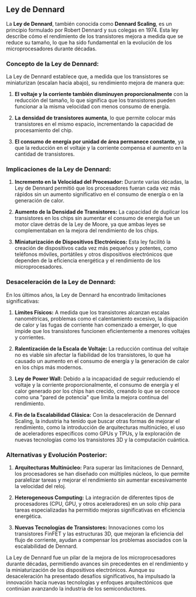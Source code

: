 ## Ley de Dennard

La **Ley de Dennard**, también conocida como **Dennard Scaling**, es un principio formulado por Robert Dennard y sus colegas en 1974. Esta ley describe cómo el rendimiento de los transistores mejora a medida que se reduce su tamaño, lo que ha sido fundamental en la evolución de los microprocesadores durante décadas. 

### **Concepto de la Ley de Dennard:**

La Ley de Dennard establece que, a medida que los transistores se miniaturizan (escalan hacia abajo), su rendimiento mejora de manera que:

1. **El voltaje y la corriente también disminuyen proporcionalmente** con la reducción del tamaño, lo que significa que los transistores pueden funcionar a la misma velocidad con menos consumo de energía.

2. **La densidad de transistores aumenta**, lo que permite colocar más transistores en el mismo espacio, incrementando la capacidad de procesamiento del chip.

3. **El consumo de energía por unidad de área permanece constante**, ya que la reducción en el voltaje y la corriente compensa el aumento en la cantidad de transistores.

### **Implicaciones de la Ley de Dennard:**

1. **Incremento en la Velocidad del Procesador:** Durante varias décadas, la Ley de Dennard permitió que los procesadores fueran cada vez más rápidos sin un aumento significativo en el consumo de energía o en la generación de calor.

2. **Aumento de la Densidad de Transistores:** La capacidad de duplicar los transistores en los chips sin aumentar el consumo de energía fue un motor clave detrás de la Ley de Moore, ya que ambas leyes se complementaban en la mejora del rendimiento de los chips.

3. **Miniaturización de Dispositivos Electrónicos:** Esta ley facilitó la creación de dispositivos cada vez más pequeños y potentes, como teléfonos móviles, portátiles y otros dispositivos electrónicos que dependen de la eficiencia energética y el rendimiento de los microprocesadores.

### **Desaceleración de la Ley de Dennard:**

En los últimos años, la Ley de Dennard ha encontrado limitaciones significativas:

1. **Límites Físicos:** A medida que los transistores alcanzan escalas nanométricas, problemas como el calentamiento excesivo, la disipación de calor y las fugas de corriente han comenzado a emerger, lo que impide que los transistores funcionen eficientemente a menores voltajes y corrientes.

2. **Ralentización de la Escala de Voltaje:** La reducción continua del voltaje no es viable sin afectar la fiabilidad de los transistores, lo que ha causado un aumento en el consumo de energía y la generación de calor en los chips más modernos.

3. **Ley de Power Wall:** Debido a la incapacidad de seguir reduciendo el voltaje y la corriente proporcionalmente, el consumo de energía y el calor generado por los chips han crecido, creando lo que se conoce como una "pared de potencia" que limita la mejora continua del rendimiento.

4. **Fin de la Escalabilidad Clásica:** Con la desaceleración de Dennard Scaling, la industria ha tenido que buscar otras formas de mejorar el rendimiento, como la introducción de arquitecturas multinúcleo, el uso de aceleradores específicos como GPUs y TPUs, y la exploración de nuevas tecnologías como los transistores 3D y la computación cuántica.

### **Alternativas y Evolución Posterior:**

1. **Arquitecturas Multinúcleo:** Para superar las limitaciones de Dennard, los procesadores se han diseñado con múltiples núcleos, lo que permite paralelizar tareas y mejorar el rendimiento sin aumentar excesivamente la velocidad del reloj.

2. **Heterogeneous Computing:** La integración de diferentes tipos de procesadores (CPU, GPU, y otros aceleradores) en un solo chip para tareas especializadas ha permitido mejoras significativas en eficiencia energética.

3. **Nuevas Tecnologías de Transistores:** Innovaciones como los transistores FinFET y las estructuras 3D, que mejoran la eficiencia del flujo de corriente, ayudan a compensar los problemas asociados con la escalabilidad de Dennard.

La Ley de Dennard fue un pilar de la mejora de los microprocesadores durante décadas, permitiendo avances sin precedentes en el rendimiento y la miniaturización de los dispositivos electrónicos. Aunque su desaceleración ha presentado desafíos significativos, ha impulsado la innovación hacia nuevas tecnologías y enfoques arquitectónicos que continúan avanzando la industria de los semiconductores.
